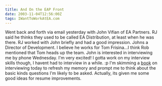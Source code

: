 ```yaml
---
title: And On the EAP Front
date: 2003-11-04T12:56:00Z
tags: IWantToWorkAtEA.com
---
```

Went back and forth via email yesterday with John Vifian of EA Partners. RJ said he thinks they used to be called EA Distribution, at least when he was there. RJ worked with John briefly and had a good impression. Johns a Director of Development. I believe he works for Tom Frisina...I think Rob mentioned that Tom heads up the team. John is interested in interviewing me by phone Wednesday. I'm very excited! I gotta work on my interview skills though, I havent had to interview in a while. :p I'm skimming a [book][1] on interviewing today to refresh my memory and prompt me to think about the basic kinds questions I'm likely to be asked. Actually, its given me some good ideas for resume improvements.

 [1]: http://www.amazon.com/exec/obidos/tg/detail/-/156414464X/qid=1067979290/sr=8-1/ref=sr_8_1/104-7998853-1870303?v=glance&amp;n=507846

